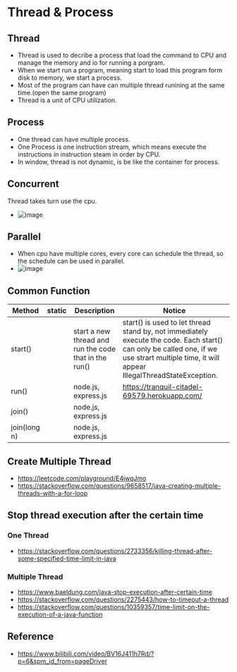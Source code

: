 # Thread & Process

## Thread
- Thread is used to decribe a process that load the command to CPU and manage the memory and io for running a porgram.
- When we start run a program, meaning start to load this program form disk to memory, we start a process.
- Most of the program can have can multiple thread runining at the same time.(open the same program)
- Thread is a unit of CPU utilization.

## Process
- One thread can have multiple process.
- One Process is one instruction stream, which means execute the instructions in instruction steam in order by CPU.
- In window, thread is not dynamic, is be like the container for process.  

## Concurrent

Thread takes turn use the cpu.
- ![image](https://user-images.githubusercontent.com/79159894/200863867-fd2b0a1b-81bd-4471-ae7f-9e32c60d5b6a.png)

## Parallel
- When cpu have multiple cores, every core can schedule the thread, so the schedule can be used in parallel.
- ![image](https://user-images.githubusercontent.com/79159894/200863722-bba33c2c-5a6f-4bd4-bb44-2fe795485b41.png)

## Common Function
| Method | static|Description|Notice|
| ------------- | ------------- |------------- |------------- |
| start()  | |start a new thread and run the code that in the run() | start() is used to let thread stand by, not immediately execute the code. Each start() can only be called one, if we use strart multiple time, it will appear IllegalThreadStateException. | 
| run() | |node.js, express.js |https://tranquil-citadel-69579.herokuapp.com/ |
| join()| |node.js, express.js|
| join(long n) ||node.js, express.js|


## Create Multiple Thread
- https://leetcode.com/playground/E4jwqJmo
- https://stackoverflow.com/questions/9658517/java-creating-multiple-threads-with-a-for-loop
## Stop thread execution after the certain time 
### One Thread
- https://stackoverflow.com/questions/2733356/killing-thread-after-some-specified-time-limit-in-java

### Multiple Thread
- https://www.baeldung.com/java-stop-execution-after-certain-time
- https://stackoverflow.com/questions/2275443/how-to-timeout-a-thread
- https://stackoverflow.com/questions/10359357/time-limit-on-the-execution-of-a-java-function
## Reference
- https://www.bilibili.com/video/BV16J411h7Rd/?p=6&spm_id_from=pageDriver




